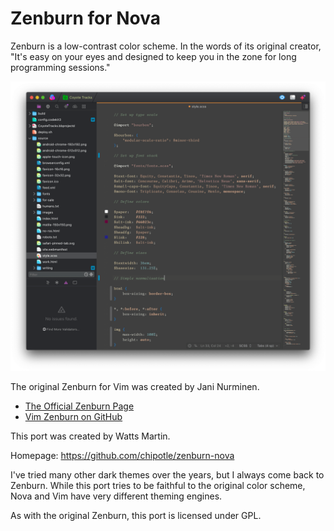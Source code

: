 # Zenburn for Nova

Zenburn is a low-contrast color scheme. In the words of its original creator, "It's easy on your eyes and designed to keep you in the zone for long programming sessions."

![](Images/nova-zenburn.png)

The original Zenburn for Vim was created by Jani Nurminen.

- [The Official Zenburn Page](https://kippura.org/zenburnpage/)
- [Vim Zenburn on GitHub](https://github.com/jnurmine/Zenburn/)

This port was created by Watts Martin.

Homepage: https://github.com/chipotle/zenburn-nova

I've tried many other dark themes over the years, but I always come back to Zenburn. While this port tries to be faithful to the original color scheme, Nova and Vim have very different theming engines.

As with the original Zenburn, this port is licensed under GPL.
